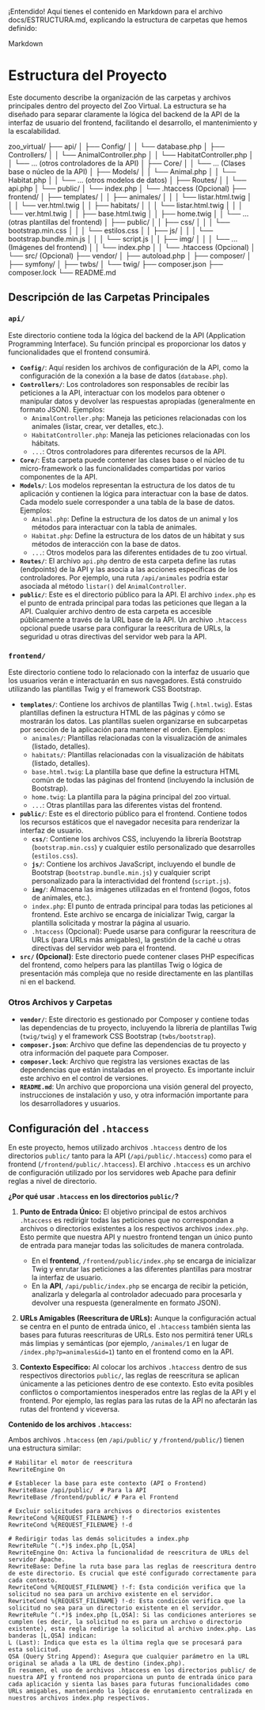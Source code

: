 ¡Entendido! Aquí tienes el contenido en Markdown para el archivo docs/ESTRUCTURA.md, explicando la estructura de carpetas que hemos definido:

Markdown

# Estructura del Proyecto

Este documento describe la organización de las carpetas y archivos principales dentro del proyecto del Zoo Virtual. La estructura se ha diseñado para separar claramente la lógica del backend de la API de la interfaz de usuario del frontend, facilitando el desarrollo, el mantenimiento y la escalabilidad.

zoo_virtual/
├── api/
│   ├── Config/
│   │   └── database.php
│   ├── Controllers/
│   │   └── AnimalController.php
│   │   └── HabitatController.php
│   │   └── ... (otros controladores de la API)
│   ├── Core/
│   │   └── ... (Clases base o núcleo de la API)
│   ├── Models/
│   │   └── Animal.php
│   │   └── Habitat.php
│   │   └── ... (otros modelos de datos)
│   ├── Routes/
│   │   └── api.php
│   └── public/
│       └── index.php
│       └── .htaccess (Opcional)
├── frontend/
│   ├── templates/
│   │   ├── animales/
│   │   │   └── listar.html.twig
│   │   │   └── ver.html.twig
│   │   ├── habitats/
│   │   │   └── listar.html.twig
│   │   │   └── ver.html.twig
│   │   ├── base.html.twig
│   │   ├── home.twig
│   │   └── ... (otras plantillas del frontend)
│   ├── public/
│   │   ├── css/
│   │   │   └── bootstrap.min.css
│   │   │   └── estilos.css
│   │   ├── js/
│   │   │   └── bootstrap.bundle.min.js
│   │   │   └── script.js
│   │   ├── img/
│   │   │   └── ... (Imágenes del frontend)
│   │   └── index.php
│   │   └── .htaccess (Opcional)
│   └── src/ (Opcional)
├── vendor/
│   ├── autoload.php
│   ├── composer/
│   ├── symfony/
│   ├── twbs/
│   └── twig/
├── composer.json
├── composer.lock
└── README.md


## Descripción de las Carpetas Principales

### `api/`

Este directorio contiene toda la lógica del backend de la API (Application Programming Interface). Su función principal es proporcionar los datos y funcionalidades que el frontend consumirá.

* **`Config/`**: Aquí residen los archivos de configuración de la API, como la configuración de la conexión a la base de datos (`database.php`).
* **`Controllers/`**: Los controladores son responsables de recibir las peticiones a la API, interactuar con los modelos para obtener o manipular datos y devolver las respuestas apropiadas (generalmente en formato JSON). Ejemplos:
    * `AnimalController.php`: Maneja las peticiones relacionadas con los animales (listar, crear, ver detalles, etc.).
    * `HabitatController.php`: Maneja las peticiones relacionadas con los hábitats.
    * `...`: Otros controladores para diferentes recursos de la API.
* **`Core/`**: Esta carpeta puede contener las clases base o el núcleo de tu micro-framework o las funcionalidades compartidas por varios componentes de la API.
* **`Models/`**: Los modelos representan la estructura de los datos de tu aplicación y contienen la lógica para interactuar con la base de datos. Cada modelo suele corresponder a una tabla de la base de datos. Ejemplos:
    * `Animal.php`: Define la estructura de los datos de un animal y los métodos para interactuar con la tabla de animales.
    * `Habitat.php`: Define la estructura de los datos de un hábitat y sus métodos de interacción con la base de datos.
    * `...`: Otros modelos para las diferentes entidades de tu zoo virtual.
* **`Routes/`**: El archivo `api.php` dentro de esta carpeta define las rutas (endpoints) de la API y las asocia a las acciones específicas de los controladores. Por ejemplo, una ruta `/api/animales` podría estar asociada al método `listar()` del `AnimalController`.
* **`public/`**: Este es el directorio público para la API. El archivo `index.php` es el punto de entrada principal para todas las peticiones que llegan a la API. Cualquier archivo dentro de esta carpeta es accesible públicamente a través de la URL base de la API. Un archivo `.htaccess` opcional puede usarse para configurar la reescritura de URLs, la seguridad u otras directivas del servidor web para la API.

### `frontend/`

Este directorio contiene todo lo relacionado con la interfaz de usuario que los usuarios verán e interactuarán en sus navegadores. Está construido utilizando las plantillas Twig y el framework CSS Bootstrap.

* **`templates/`**: Contiene los archivos de plantillas Twig (`.html.twig`). Estas plantillas definen la estructura HTML de las páginas y cómo se mostrarán los datos. Las plantillas suelen organizarse en subcarpetas por sección de la aplicación para mantener el orden. Ejemplos:
    * `animales/`: Plantillas relacionadas con la visualización de animales (listado, detalles).
    * `habitats/`: Plantillas relacionadas con la visualización de hábitats (listado, detalles).
    * `base.html.twig`: La plantilla base que define la estructura HTML común de todas las páginas del frontend (incluyendo la inclusión de Bootstrap).
    * `home.twig`: La plantilla para la página principal del zoo virtual.
    * `...`: Otras plantillas para las diferentes vistas del frontend.
* **`public/`**: Este es el directorio público para el frontend. Contiene todos los recursos estáticos que el navegador necesita para renderizar la interfaz de usuario.
    * **`css/`**: Contiene los archivos CSS, incluyendo la librería Bootstrap (`bootstrap.min.css`) y cualquier estilo personalizado que desarrolles (`estilos.css`).
    * **`js/`**: Contiene los archivos JavaScript, incluyendo el bundle de Bootstrap (`bootstrap.bundle.min.js`) y cualquier script personalizado para la interactividad del frontend (`script.js`).
    * **`img/`**: Almacena las imágenes utilizadas en el frontend (logos, fotos de animales, etc.).
    * `index.php`: El punto de entrada principal para todas las peticiones al frontend. Este archivo se encarga de inicializar Twig, cargar la plantilla solicitada y mostrar la página al usuario.
    * `.htaccess` (Opcional): Puede usarse para configurar la reescritura de URLs (para URLs más amigables), la gestión de la caché u otras directivas del servidor web para el frontend.
* **`src/` (Opcional)**: Este directorio puede contener clases PHP específicas del frontend, como helpers para las plantillas Twig o lógica de presentación más compleja que no reside directamente en las plantillas ni en el backend.

### Otros Archivos y Carpetas

* **`vendor/`**: Este directorio es gestionado por Composer y contiene todas las dependencias de tu proyecto, incluyendo la librería de plantillas Twig (`twig/twig`) y el framework CSS Bootstrap (`twbs/bootstrap`).
* **`composer.json`**: Archivo que define las dependencias de tu proyecto y otra información del paquete para Composer.
* **`composer.lock`**: Archivo que registra las versiones exactas de las dependencias que están instaladas en el proyecto. Es importante incluir este archivo en el control de versiones.
* **`README.md`**: Un archivo que proporciona una visión general del proyecto, instrucciones de instalación y uso, y otra información importante para los desarrolladores y usuarios.

## Configuración del `.htaccess`

En este proyecto, hemos utilizado archivos `.htaccess` dentro de los directorios `public/` tanto para la API (`/api/public/.htaccess`) como para el frontend (`/frontend/public/.htaccess`). El archivo `.htaccess` es un archivo de configuración utilizado por los servidores web Apache para definir reglas a nivel de directorio.

**¿Por qué usar `.htaccess` en los directorios `public/`?**

1.  **Punto de Entrada Único:** El objetivo principal de estos archivos `.htaccess` es redirigir todas las peticiones que no correspondan a archivos o directorios existentes a los respectivos archivos `index.php`. Esto permite que nuestra API y nuestro frontend tengan un único punto de entrada para manejar todas las solicitudes de manera controlada.
    * En el **frontend**, `/frontend/public/index.php` se encarga de inicializar Twig y enrutar las peticiones a las diferentes plantillas para mostrar la interfaz de usuario.
    * En la **API**, `/api/public/index.php` se encarga de recibir la petición, analizarla y delegarla al controlador adecuado para procesarla y devolver una respuesta (generalmente en formato JSON).

2.  **URLs Amigables (Reescritura de URLs):** Aunque la configuración actual se centra en el punto de entrada único, el `.htaccess` también sienta las bases para futuras reescrituras de URLs. Esto nos permitirá tener URLs más limpias y semánticas (por ejemplo, `/animales/1` en lugar de `/index.php?p=animales&id=1`) tanto en el frontend como en la API.

3.  **Contexto Específico:** Al colocar los archivos `.htaccess` dentro de sus respectivos directorios `public/`, las reglas de reescritura se aplican únicamente a las peticiones dentro de ese contexto. Esto evita posibles conflictos o comportamientos inesperados entre las reglas de la API y el frontend. Por ejemplo, las reglas para las rutas de la API no afectarán las rutas del frontend y viceversa.

**Contenido de los archivos `.htaccess`:**

Ambos archivos `.htaccess` (en `/api/public/` y `/frontend/public/`) tienen una estructura similar:

```apacheconf
# Habilitar el motor de reescritura
RewriteEngine On

# Establecer la base para este contexto (API o Frontend)
RewriteBase /api/public/  # Para la API
RewriteBase /frontend/public/ # Para el Frontend

# Excluir solicitudes para archivos o directorios existentes
RewriteCond %{REQUEST_FILENAME} !-f
RewriteCond %{REQUEST_FILENAME} !-d

# Redirigir todas las demás solicitudes a index.php
RewriteRule ^(.*)$ index.php [L,QSA]
RewriteEngine On: Activa la funcionalidad de reescritura de URLs del servidor Apache.
RewriteBase: Define la ruta base para las reglas de reescritura dentro de este directorio. Es crucial que esté configurado correctamente para cada contexto.
RewriteCond %{REQUEST_FILENAME} !-f: Esta condición verifica que la solicitud no sea para un archivo existente en el servidor.
RewriteCond %{REQUEST_FILENAME} !-d: Esta condición verifica que la solicitud no sea para un directorio existente en el servidor.
RewriteRule ^(.*)$ index.php [L,QSA]: Si las condiciones anteriores se cumplen (es decir, la solicitud no es para un archivo o directorio existente), esta regla redirige la solicitud al archivo index.php. Las banderas [L,QSA] indican:
L (Last): Indica que esta es la última regla que se procesará para esta solicitud.
QSA (Query String Append): Asegura que cualquier parámetro en la URL original se añada a la URL de destino (index.php).
En resumen, el uso de archivos .htaccess en los directorios public/ de nuestra API y frontend nos proporciona un punto de entrada único para cada aplicación y sienta las bases para futuras funcionalidades como URLs amigables, manteniendo la lógica de enrutamiento centralizada en nuestros archivos index.php respectivos.
